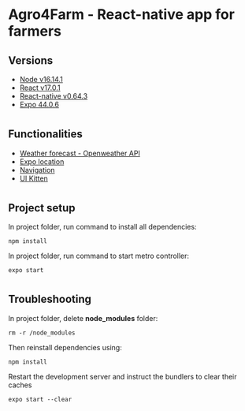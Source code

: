 # Agro4Farm - React-native app for farmers

## Versions

- [Node v16.14.1](https://nodejs.org/en/)
- [React v17.0.1](https://reactjs.org)
- [React-native v0.64.3](https://reactnative.dev)
- [Expo 44.0.6](https://expo.dev)

#

## Functionalities

- [Weather forecast - Openweather API](https://openweathermap.org)
- [Expo location](https://docs.expo.dev/versions/latest/sdk/location/)
- [Navigation](https://reactnavigation.org)
- [UI Kitten](https://akveo.github.io/react-native-ui-kitten/)

#

## Project setup
 
In project folder, run command to install all dependencies:
```
npm install
```

In project folder, run command to start metro controller:
```
expo start
```

#

## Troubleshooting

In project folder, delete **node_modules** folder:
```
rm -r /node_modules
```

Then reinstall dependencies using:
```
npm install
```

Restart the development server and instruct the bundlers to clear their caches
```
expo start --clear
```